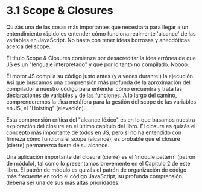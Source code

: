 # 3.1 Scope & Closures

Quizás una de las cosas más importantes que necesitará para llegar a un entendimiento rápido es entender cómo funciona realmente 'alcance' de las variables  en JavaScript. No basta con tener ideas borrosas y anecdóticas acerca del scope.

El título Scope & Closures comienza por desacreditar la idea errónea de que JS es un "lenguaje interpretado" y que por lo tanto no compilado. Nooop.

El motor JS compila su código justo antes \(y a veces durante!\) la ejecución. Así que buscamos una comprensión más profunda de la aproximación del compilador a nuestro código para entender cómo encuentra y trata las declaraciones de variables y de las funciones. A lo largo del camino, comprenderemos la tíìca metáfora para la gestión del scope de las variables en JS, el "Hoisting" (elevación).

Esta comprensión crítica del "alcance léxico" es en lo que basamos nuestra exploración del closure en el último capítulo del libro. El closure es quizás el concepto más importante de todos en JS, pero si no ha entendido con firmeza cómo funciona el scope (alcance), es probable que el closure (cierre) permanezca fuera de su alcance.

Una aplicación importante del closure (cierre) es el 'module pattern' (patrón de módulo), tal como lo presentamos brevemente en el Capítulo 2 de este libro. El patrón de módulo es quizás el patrón de organización de código más frecuente en todo el código JavaScript; su profunda comprensión debería ser una de sus más altas prioridades.
